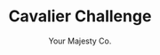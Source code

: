 ---
title: 'Cavalier Challenge'
author: Your Majesty Co.
project_image_path: '/images/gallery/cavalier-challenge.jpeg'
external_url: 'https://cavalierchallenge.com/'
---